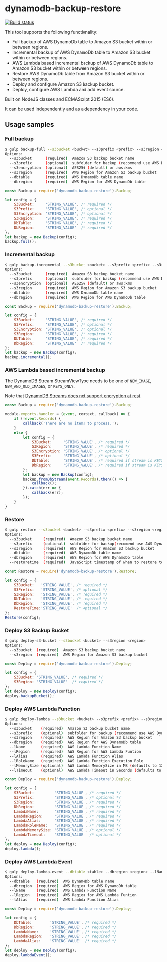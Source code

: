 # dynamodb-backup-restore

[![Build status](https://travis-ci.org/shevchenkos/DynamoDbBackUp.svg?branch=master)](https://travis-ci.org/shevchenkos/DynamoDbBackUp)

This tool supports the following functionality:
- Full backup of AWS DynamoDb table to Amazon S3 bucket within or between regions.
- Incremental backup of AWS DynamoDb table to Amazon S3 bucket within or between regions.
- AWS Lambda based incremental backup of AWS DynamoDb table to Amazon S3 bucket within or between regions.
- Restore AWS DynamoDb table from Amazon S3 bucket within or between regions.
- Deploy and configure Amazon S3 backup bucket.
- Deploy, configure AWS Lambda and add event source.

Built on NodeJS classes and ECMAScript 2015 (ES6).

It can be used independently and as a dependency in your code.

## Usage samples
### Full backup
```bash
$ gulp backup-full --s3bucket <bucket> --s3prefix <prefix> --s3region <region> --dbtable <table> --dbregion <region>
Options:
  --s3bucket      (required)  Amazon S3 backup bucket name
  --s3prefix      (optional)  subfolder for backup (recommend use AWS DynamoDb table name)
  --s3encryption  (optional)  AES256 (default) or aws:kms
  --s3region      (required)  AWS Region for Amazon S3 backup bucket
  --dbtable       (required)  AWS DynamoDb table name
  --dbregion      (required)  AWS Region for AWS DynamoDb table
```

```javascript
const Backup = require('dynamodb-backup-restore').Backup;

let config = {
    S3Bucket:     'STRING_VALUE', /* required */
    S3Prefix:     'STRING_VALUE', /* optional */
    S3Encryption: 'STRING_VALUE', /* optional */
    S3Region:     'STRING_VALUE', /* required */
    DbTable:      'STRING_VALUE', /* required */
    DbRegion:     'STRING_VALUE'  /* required */
};
let backup = new Backup(config);
backup.full();
```

### Incremental backup
```bash
$ gulp backup-incremental --s3bucket <bucket> --s3prefix <prefix> --s3region <region> --dbtable <table> --dbregion <region>
Options:
  --s3bucket      (required)  Amazon S3 backup bucket name
  --s3prefix      (optional)  subfolder for backup (recommend use AWS DynamoDb table name)
  --s3encryption  (optional)  AES256 (default) or aws:kms
  --s3region      (required)  AWS Region for Amazon S3 backup bucket
  --dbtable       (required)  AWS DynamoDb table name
  --dbregion      (required)  AWS Region for AWS DynamoDb table
```

```javascript
const Backup = require('dynamodb-backup-restore').Backup;

let config = {
    S3Bucket:     'STRING_VALUE', /* required */
    S3Prefix:     'STRING_VALUE', /* optional */
    S3Encryption: 'STRING_VALUE', /* optional */
    S3Region:     'STRING_VALUE', /* required */
    DbTable:      'STRING_VALUE', /* required */
    DbRegion:     'STRING_VALUE'  /* required */
};
let backup = new Backup(config);
backup.incremental();
```

### AWS Lambda based incremental backup

The DynamoDB Stream StreamViewType needs to be one of `NEW_IMAGE`, `NEW_AND_OLD_IMAGES`, or `KEYS_ONLY`.

Note that [DynamoDB Streams does not support encryption at rest](https://docs.aws.amazon.com/amazondynamodb/latest/developerguide/encryption-before-you-start.html).

```javascript
const Backup = require('dynamodb-backup-restore').Backup;

module.exports.handler = (event, context, callback) => {
    if (!event.Records) {
        callback('There are no items to process.');
    }
    else {
        let config = {
            S3Bucket:     'STRING_VALUE', /* required */
            S3Region:     'STRING_VALUE', /* required */
            S3Encryption: 'STRING_VALUE', /* optional */
            S3Prefix:     'STRING_VALUE', /* optional */
            DbTable:      'STRING_VALUE', /* required if stream is KEYS_ONLY, ignored otherwise */
            DbRegion:     'STRING_VALUE', /* required if stream is KEYS_ONLY, ignored otherwise */
        };
        let backup = new Backup(config);
        backup.fromDbStream(event.Records).then(() => {
            callback();
        }).catch(err => {
            callback(err);
        });
    }
}
```
### Restore
```bash
$ gulp restore --s3bucket <bucket> --s3prefix <prefix> --s3region <region> --dbtable <table> --dbregion <region>
Options:
  --s3bucket     (required)  Amazon S3 backup bucket name
  --s3prefix     (optional)  subfolder for backup(recomend use AWS DynamoDb table name)
  --s3region     (required)  AWS Region for Amazon S3 backup bucket
  --dbtable      (required)  AWS DynamoDb table name
  --dbregion     (required)  AWS Region for AWS DynamoDb table
  --restoretime  (required)  JavaScript timestamp of when to restore to
```

```javascript
const Restore = require('dynamodb-backup-restore').Restore;

let config = {
    S3Bucket:   'STRING_VALUE', /* required */
    S3Prefix:   'STRING_VALUE', /* optional */
    S3Region:   'STRING_VALUE', /* required */
    DbTable:    'STRING_VALUE', /* required */
    DbRegion:   'STRING_VALUE', /* required */
    RestoreTime:'STRING_VALUE'  /* optional */
};
Restore(config);
```

### Deploy S3 Backup Bucket
```bash
$ gulp deploy-s3-bucket --s3bucket <bucket> --s3region <region>
Options:
  --s3bucket  (required)  Amazon S3 backup bucket name
  --s3region  (required)  AWS Region for Amazon S3 backup bucket
```

```javascript
const Deploy = require('dynamodb-backup-restore').Deploy;

let config = {
    S3Bucket: 'STRING_VALUE', /* required */
    S3Region: 'STRING_VALUE'  /* required */
};
let deploy = new Deploy(config);
deploy.backupBucket();
```

### Deploy AWS Lambda Function
```bash
$ gulp deploy-lambda --s3bucket <bucket> --s3prefix <prefix> --s3region <region> --dbregion <region> --lName <lambdaName> --lRegion <region> --lAlias <lambdaAlias> --lRoleName <lambdaRole>
Options:
  --s3bucket    (required)  Amazon S3 backup bucket name
  --s3prefix    (optional)  subfolder for backup (recommend use AWS DynamoDb table name)
  --s3region    (required)  AWS Region for Amazon S3 backup bucket
  --dbregion    (required)  AWS Region for AWS DynamoDb table
  --lName       (required)  AWS Lambda Function Name
  --lRegion     (required)  AWS Region for AWS Lambda Funtion
  --lAlias      (required)  AWS Lambda Function Alias
  --lRoleName   (required)  AWS Lambda Function Execution Role
  --lMemorySize (optional)  AWS Lambda MemorySize in MB (defaults to 128)
  --lTimeout    (optional)  AWS Lambda Timeout in Seconds (defaults to 6)
```

```javascript
const Deploy = require('dynamodb-backup-restore').Deploy;

let config = {
    S3Bucket:         'STRING_VALUE', /* required */
    S3Prefix:         'STRING_VALUE', /* optional */
    S3Region:         'STRING_VALUE', /* required */
    DbRegion:         'STRING_VALUE', /* required */
    LambdaName:       'STRING_VALUE', /* required */
    LambdaRegion:     'STRING_VALUE', /* required */
    LambdaAlias:      'STRING_VALUE', /* required */
    LambdaRoleName:   'STRING_VALUE', /* required */
    LambdaMemorySize: 'STRING_VALUE', /* optional */
    LambdaTimeout:    'STRING_VALUE'  /* optional */  
};
let deploy = new Deploy(config);
deploy.lambda();
```

### Deploy AWS Lambda Event
```bash
$ gulp deploy-lambda-event --dbtable <table> --dbregion <region> --lName <lambdaName> --lRegion <region> --lAlias <lambdaAlias>
Options:
  --dbtable   (required)  AWS DynamoDb table name
  --dbregion  (required)  AWS Region for AWS DynamoDb table
  --lName     (required)  AWS Lambda Function Name
  --lRegion   (required)  AWS Region for AWS Lambda Funtion
  --lAlias    (required)  AWS Lambda Function Alias
```

```javascript
const Deploy = require('dynamodb-backup-restore').Deploy;

let config = {
    DbTable:        'STRING_VALUE', /* required */
    DbRegion:       'STRING_VALUE', /* required */
    LambdaName:     'STRING_VALUE', /* required */
    LambdaRegion:   'STRING_VALUE', /* required */
    LambdaAlias:    'STRING_VALUE'  /* required */
};
let deploy = new Deploy(config);
deploy.lambdaEvent();
```
